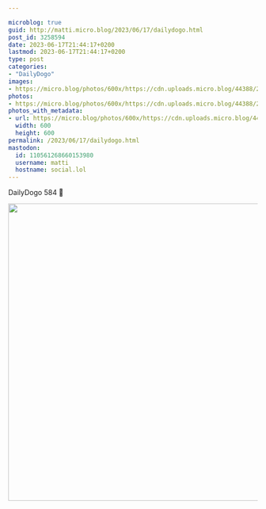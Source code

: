 ```yaml
---

microblog: true
guid: http://matti.micro.blog/2023/06/17/dailydogo.html
post_id: 3258594
date: 2023-06-17T21:44:17+0200
lastmod: 2023-06-17T21:44:17+0200
type: post
categories:
- "DailyDogo"
images:
- https://micro.blog/photos/600x/https://cdn.uploads.micro.blog/44388/2023/341e766a3750465bafbad215c3475b4c.jpg
photos:
- https://micro.blog/photos/600x/https://cdn.uploads.micro.blog/44388/2023/341e766a3750465bafbad215c3475b4c.jpg
photos_with_metadata:
- url: https://micro.blog/photos/600x/https://cdn.uploads.micro.blog/44388/2023/341e766a3750465bafbad215c3475b4c.jpg
  width: 600
  height: 600
permalink: /2023/06/17/dailydogo.html
mastodon:
  id: 110561268660153980
  username: matti
  hostname: social.lol
---
```

DailyDogo 584 🐶

<img src="https://micro.blog/photos/600x/https://blog.martin-haehnel.de/uploads/2023/341e766a3750465bafbad215c3475b4c.jpg" width="600" height="600" alt="" />
